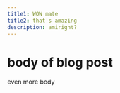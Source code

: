 ```yaml
---
title1: WOW mate
title2: that's amazing
description: amiright?
---
```

# body of blog post

even more body